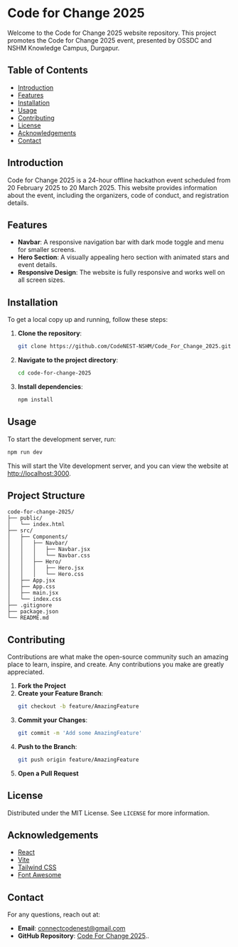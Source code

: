 
# Code for Change 2025

Welcome to the Code for Change 2025 website repository. This project promotes the Code for Change 2025 event, presented by OSSDC and NSHM Knowledge Campus, Durgapur.

## Table of Contents

- [Introduction](#introduction)
- [Features](#features)
- [Installation](#installation)
- [Usage](#usage)
- [Contributing](#contributing)
- [License](#license)
- [Acknowledgements](#acknowledgements)
- [Contact](#contact)

## Introduction

Code for Change 2025 is a 24-hour offline hackathon event scheduled from 20 February 2025 to 20 March 2025. This website provides information about the event, including the organizers, code of conduct, and registration details.

## Features

- **Navbar**: A responsive navigation bar with dark mode toggle and menu for smaller screens.
- **Hero Section**: A visually appealing hero section with animated stars and event details.
- **Responsive Design**: The website is fully responsive and works well on all screen sizes.

## Installation

To get a local copy up and running, follow these steps:

1. **Clone the repository**:
   ```sh
   git clone https://github.com/CodeNEST-NSHM/Code_For_Change_2025.git
   ```
2. **Navigate to the project directory**:
   ```sh
   cd code-for-change-2025
   ```
3. **Install dependencies**:
   ```sh
   npm install
   ```

## Usage

To start the development server, run:
```sh
npm run dev
```
This will start the Vite development server, and you can view the website at [http://localhost:3000](http://localhost:3000).

## Project Structure

```
code-for-change-2025/
├── public/
│   └── index.html
├── src/
│   ├── Components/
│   │   ├── Navbar/
│   │   │   ├── Navbar.jsx
│   │   │   └── Navbar.css
│   │   ├── Hero/
│   │   │   ├── Hero.jsx
│   │   │   └── Hero.css
│   ├── App.jsx
│   ├── App.css
│   ├── main.jsx
│   └── index.css
├── .gitignore
├── package.json
└── README.md
```

## Contributing

Contributions are what make the open-source community such an amazing place to learn, inspire, and create. Any contributions you make are greatly appreciated.

1. **Fork the Project**
2. **Create your Feature Branch**:
   ```sh
   git checkout -b feature/AmazingFeature
   ```
3. **Commit your Changes**:
   ```sh
   git commit -m 'Add some AmazingFeature'
   ```
4. **Push to the Branch**:
   ```sh
   git push origin feature/AmazingFeature
   ```
5. **Open a Pull Request**

## License

Distributed under the MIT License. See `LICENSE` for more information.

## Acknowledgements

- [React](https://reactjs.org/)
- [Vite](https://vitejs.dev/)
- [Tailwind CSS](https://tailwindcss.com/)
- [Font Awesome](https://fontawesome.com/)

## Contact

For any questions, reach out at: 
- **Email**: [connectcodenest@gmail.com](mailto:connectcodenest@gmail.com)
- **GitHub Repository**: [Code For Change 2025](https://github.com/CodeNEST-NSHM/Code_For_Change_2025.git)..

